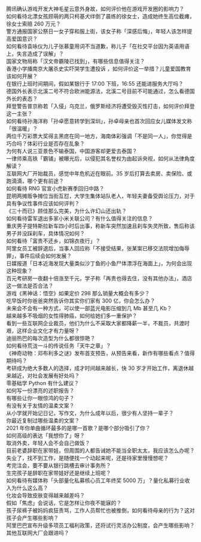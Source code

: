 腾讯确认游戏开发大神毛星云意外身故，如何评价他在游戏开发圈的影响力？  
如何看待北漂女孩顾萌的两只柯基犬绊倒了晨练的徐女士，造成她终生高位截瘫，徐女士索赔 260 万元？  
警方通报国家公祭日一女子穿和服上街，该女子称「深感后悔」，年轻人该怎样提高爱国意识？  
如何看待袁咏仪为儿子张慕童用词不当道歉，称儿子「在社交平台因为英语用语上，失言造成了误解」？  
国家文物局称「汉文帝霸陵已找到」，有哪些信息值得关注？  
香港小学播南京大屠杀史实吓哭学生遭投诉 ，如何评价这一举措？儿童爱国教育该如何开展？  
在银行上班时间期间，假如某银行于 17:00 下班，16:55 还能进服务大厅吗？  
德国外长表示北溪二号不符合欧洲能源法，北溪二号目前不可能通过，怎么看德国外长的表态？  
拜登警告普京称若「入侵」乌克兰，俄罗斯经济将遭受毁灭性打击，如何评价拜登这一主张？  
如何看待孙海洋称「孙卓愿意转学到深圳」，孙卓母亲也首次回应女儿媒体发文称「很温暖」？  
两位千万彩票大奖得主黑痣在同一地方，海南体彩强调「不是同一人」，你觉得是巧合吗？体彩行业是否存在乱象？  
为何有人说三亚景色不输泰国，中国游客却更爱去泰国？  
一律师乘高铁「霸铺」被曝光后，以侵犯其名誉权为由起诉央视，如何从法律角度解读？  
互联网大厂开始裁员，感觉中年危机近在眼前。35 岁后打算去卖房、卖保险、或跑滴滴，哪个更有前途？  
如何看待 RNG 官宣小虎新赛季回归中路？  
昆明两摊贩争摊位当街互怼，大学生集体站队老人，年轻夫妻备受舆论压力，对于具有争议性事件应该如何评判？  
《三十而已》顾佳那么完美，为什么许幻山还出轨？  
如何看待雷军退出多家小米关联公司？有什么值得关注的信息？  
重庆男子提特斯拉新车四小时后出事，称新车突然加速且刹车失灵所致，售后称该男子并没踩刹车，具体情况如何？  
如何看待「富贵不还乡，如锦衣夜行」？  
阿里女员工被辞退后，当事人回应称「不接受结果，张某案已移交法院增加侮辱罪」，事件后续会如何发展？  
日媒报道「日本近海发现大量类似沙丁鱼的小鱼尸体漂浮在海面上」，为何会出现这种现象？  
百元考研房一夜翻十倍涨至千元，学子称「再贵也得去住，没有其他办法」，酒店这一做法是否合法？  
游戏《黑神话：悟空》如果定价 298 那么销量大概会有多少？  
吃早饭时你爸爸突然告诉你其实你们家有 300 亿，你会怎么办？  
未来会不会有一种方式，可以使一部蓝光电影压缩到几 Mb 甚至几 Kb？  
越来越多不吸烟的女性得肺癌，如何给她们多一重保护？  
看到一些互联网企业裁员，他们为什么不采取大家都降薪一半，不裁员，共渡时艰，这样企业文化才有力量呀？  
迪丽热巴的每次造型为什么都很惊艳？  
如何看待荒泷一斗的传说任务「天牛之章」？  
《神奇动物：邓布利多之谜》发布首支预告，从预告来看，新作有哪些看点？值得期待吗？  
考研成为绝大多数人的选择，成才时间越来越长，快 30 岁才开始工作，离退休越来越近，对社会发展有好处吗？  
零基础学 Python 有什么建议？  
如何写一份漂亮的述职报告？  
有哪些让你一眼惊鸿的句子？  
有没有关于友情的温柔文案？  
从小学就开始记日记，写作文，为什么成年以后，很少有人坚持一辈子？  
你最近复制过哪些温柔的文案？  
2021 年你单曲循环最多的是哪一首歌？是哪个部分吸引了你？  
如何高级的表达「我想你了」呀？  
取消外卖，年轻人会不会自己做饭？  
目前老婆辞职在家带娃，但周围的人都告诫她不能当全职太太，我应该怎么办呢？  
失业了，找不到工作，是随便找一个动起来呢，还是待家里慢慢想呢？  
考完注会，要不要从银行跳槽去审计事务所？  
生完孩子是辞职在家带娃好还是继续上班呢？  
如何看待有媒体称「头部量化私募核心员工年终奖 5000 万」？量化私募行业收入为什么这么高？  
化妆会导致皮肤变得越来越差吗？  
假如「焦虑」会说话，它是怎样让你夜不能寐的？  
孩子尿裤子被妈妈疯狂责骂，工作人员帮忙也被推倒，如何看待母亲的行为？这对孩子会产生哪些影响？  
阿里巴巴宣布升级多项员工福利政策，还将试行灵活办公制度，会产生哪些影响？其他互联网大厂会跟进吗？  
